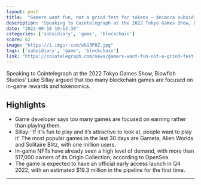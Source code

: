 ```yaml
---
layout: post
title:  "Gamers want fun, not a grind fest for tokens — Animoca subsidiary"
description: "Speaking to Cointelegraph at the 2022 Tokyo Games Show, Blowfish Studios’ Luke Sillay argued that too many blockchain games are focused on in-game rewards and tokenomics."
date: "2022-09-16 19:13:30"
categories: ['subsidiary', 'game', 'blockchain']
score: 62
image: "https://i.imgur.com/ekG3P8Z.jpg"
tags: ['subsidiary', 'game', 'blockchain']
link: "https://cointelegraph.com/news/gamers-want-fun-not-a-grind-fest-for-tokens-animoca-subsidiary"
---
```


Speaking to Cointelegraph at the 2022 Tokyo Games Show, Blowfish Studios’ Luke Sillay argued that too many blockchain games are focused on in-game rewards and tokenomics.

## Highlights

- Game developer says too many games are focused on earning rather than playing them.
- Sillay: 'If it's fun to play and it’s attractive to look at, people want to play it' The most popular games in the last 30 days are Gameta, Alien Worlds and Solitaire Blitz, with one million users.
- In-game NFTs have already seen a high level of demand, with more than 517,000 owners of its Origin Collection, according to OpenSea.
- The game is expected to have an official early access launch in Q4 2022, with an estimated $19.3 million in the pipeline for the first time.

---
